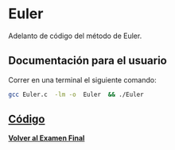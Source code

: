 #     Euler

Adelanto de código del método de Euler.

##    Documentación para el usuario

Correr en una terminal el siguiente comando:

```bash
gcc Euler.c  -lm -o  Euler  && ./Euler
```

##    [Código](Euler.c)
**[Volver al Examen Final](../../README.md)**
